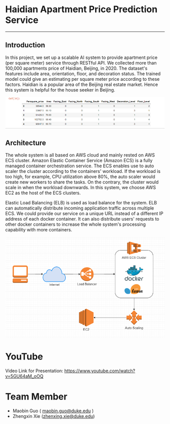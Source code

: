 # Haidian Apartment Price Prediction Service

***



## Introduction

In this project, we set up a scalable AI system to provide apartment price (per square meter) service through RESTful API. We collected more than 100,000 apartments price of Haidian, Beijing, in 2020. The dataset's features include area, orientation, floor, and decoration status. The trained model could give an estimating per square meter price according to these factors. Haidian is a popular area of the Beijing real estate market. Hence this system is helpful for the house seeker in Beijing. 



![architecture](./img/data_show.png)





## Architecture

The whole system is all based on AWS cloud and mainly rested on AWS ECS cluster. Amazon Elastic Container Service (Amazon ECS) is a fully managed container orchestration service. The ECS enables use to auto scaler the cluster according to the containers' workload. If the workload is too high, for example, CPU utilization above 80%, the auto scaler would create new workers to share the tasks. On the contrary, the cluster would scale in when the workload downwards. In this system, we choose AWS EC2 as the host of the ECS clusters.

Elastic Load Balancing (ELB) is used as load balance for the system. ELB can automatically distribute incoming application traffic across multiple ECS. We could provide our service on a unique URL instead of a different IP address of each docker container. It can also distribute users' requests to other docker containers to increase the whole system's processing capability with more containers. 

![architecture](./img/architecture.png)





#  YouTube
Video Link for Presentation: https://www.youtube.com/watch?v=5GU64aM_oOQ




# Team Member

- Maobin Guo  ( maobin.guo@duke.edu )
- Zhengxin Xie (zhenxing.xie@duke.edu)

